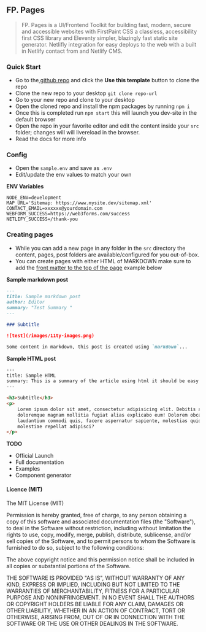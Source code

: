 ## FP. Pages

> FP. Pages is a UI/Frontend Toolkit for building fast, modern, secure and accessible websites with FirstPaint CSS a classless, accessibility first CSS library and Eleventy simpler, blazingly fast static site generator. Netlifly integration for easy deploys to the web with a built in Netlify contact from and Netlify CMS.

### Quick Start

* Go to the[ github repo](https://github.com/shawn-sandy/fp-pages) and click the **Use this template** button to clone the repo
* Clone the new repo to your desktop `git clone repo-url`
* Go to your new repo and clone to your desktop
* Open the cloned repo and install the npm packages by running `npm i`
* Once this is completed run `npm start` this will launch you dev-site in the default browser
* Open the repo in your favorite editor and edit the content inside your `src` folder; changes will will livereload in the browser.
* Read the docs for more info

### Config

* Open the `sample.env` and save as `.env`
* Edit/update the env values to match your own

**ENV Variables**

``` env
NODE_ENV=development
MAP_URL='Sitemap: https://www.mysite.dev/sitemap.xml'
CONTACT_EMAIL=xxxxxx@yourdomain.com
WEBFORM_SUCCESS=https://web3forms.com/success
NETLIFY_SUCCESS=/thank-you
```

### Creating pages

* While you can add a new page in any folder in the `src` directory the content, pages, post folders are available/configured for you out-of-box.
* You can create pages with either HTML of MARKDOWN make sure to add the [front matter to the top of the page](https://www.11ty.dev/docs/data-frontmatter/) example below

**Sample markdown post**

``` markdown
---
title: Sample markdown post
author: Editor
summary: "Test Summary "
---

### Subtitle

![test](/images/11ty-images.png)

Some content in markdown, this post is created using `markdown`...

```

**Sample HTML post**

``` html
---
title: Sample HTML
summary: This is a summary of the article using html it should be easy
---

<h3>Subtitle</h3>
<p>
    Lorem ipsum dolor sit amet, consectetur adipisicing elit. Debitis asperiores
    doloremque magnam mollitia fugiat alias explicabo eum! Dolorem obcaecati
    laudantium commodi quis, facere aspernatur sapiente, molestias quidem
    molestiae repellat adipisci?
</p>
```

**TODO**

* Official Launch
* Full documentation
* Examples
* Component generator

#### Licence (MIT)

The MIT License (MIT)

Permission is hereby granted, free of charge, to any person obtaining a copy of this software and associated documentation files (the "Software"), to deal in the Software without restriction, including without limitation the rights to use, copy, modify, merge, publish, distribute, sublicense, and/or sell copies of the Software, and to permit persons to whom the Software is furnished to do so, subject to the following conditions:

The above copyright notice and this permission notice shall be included in all copies or substantial portions of the Software.

THE SOFTWARE IS PROVIDED "AS IS", WITHOUT WARRANTY OF ANY KIND, EXPRESS OR IMPLIED, INCLUDING BUT NOT LIMITED TO THE WARRANTIES OF MERCHANTABILITY, FITNESS FOR A PARTICULAR PURPOSE AND NONINFRINGEMENT. IN NO EVENT SHALL THE AUTHORS OR COPYRIGHT HOLDERS BE LIABLE FOR ANY CLAIM, DAMAGES OR OTHER LIABILITY, WHETHER IN AN ACTION OF CONTRACT, TORT OR OTHERWISE, ARISING FROM, OUT OF OR IN CONNECTION WITH THE SOFTWARE OR THE USE OR OTHER DEALINGS IN THE SOFTWARE.

